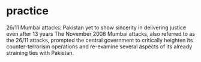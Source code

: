 # practice 
26/11 Mumbai attacks: Pakistan yet to show sincerity in delivering justice even after 13 years
The November 2008 Mumbai attacks, also referred to as the 26/11 attacks, prompted the central government to critically heighten its counter-terrorism operations and re-examine several aspects of its already straining ties with Pakistan.
